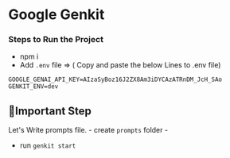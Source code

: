 # Google Genkit

### Steps to Run the Project
- npm i
- Add `.env` file => ( Copy and paste the below Lines to .env file)
```
GOOGLE_GENAI_API_KEY=AIzaSyBoz16J2ZX8Am3iDYCAzATRnDM_JcH_SAo
GENKIT_ENV=dev
```
## 📍Important Step
Let's Write prompts file.
    - create `prompts` folder
    -
- run `genkit start`
